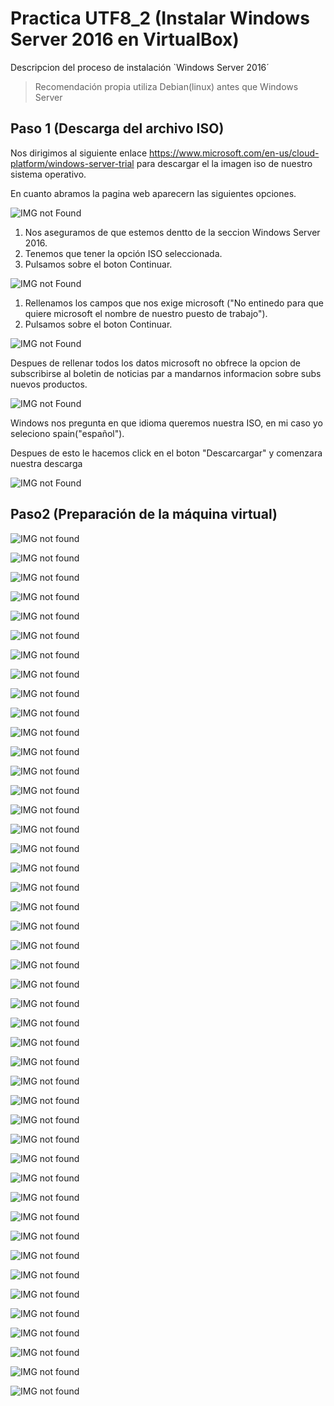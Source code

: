 # Practica UTF8_2 (Instalar Windows Server 2016 en VirtualBox)

Descripcion del proceso de instalación `Windows Server 2016´
> Recomendación propia utiliza Debian(linux) antes que Windows Server

## Paso 1 (Descarga del archivo ISO)

Nos dirigimos al siguiente enlace <https://www.microsoft.com/en-us/cloud-platform/windows-server-trial> para descargar el la imagen iso de nuestro sistema operativo.

En cuanto abramos la pagina web aparecern las siguientes opciones.

![IMG not Found](capturas/captura1.png)

1. Nos aseguramos de que estemos dentto de la seccion Windows Server 2016.
2. Tenemos que tener la opción ISO seleccionada.
3. Pulsamos sobre el boton Continuar.

![IMG not Found](capturas/captura2.png)

1. Rellenamos los campos que nos exige microsoft ("No entinedo para que quiere microsoft el nombre de nuestro puesto de trabajo").
2. Pulsamos sobre el boton Continuar.

![IMG not Found](capturas/originales/captura3.png)

Despues de rellenar todos los datos microsoft no obfrece la opcion de subscribirse al boletin de noticias par a mandarnos informacion sobre subs nuevos productos.

![IMG not Found](capturas/originales/captura4.png)

Windows nos pregunta en que idioma queremos nuestra ISO, en mi caso yo seleciono spain("español").
  
Despues de esto le hacemos click en el boton "Descarcargar" y comenzara nuestra descarga

![IMG not Found](capturas/originales/captura5.png)

## Paso2 (Preparación de la máquina virtual)

![IMG not found](capturas/originales/captura5.png)

![IMG not found](capturas/originales/captura6.png)

![IMG not found](capturas/originales/captura7.png)

![IMG not found](capturas/originales/captura8.png)

![IMG not found](capturas/originales/captura9.png)

![IMG not found](capturas/originales/captura10.png)

![IMG not found](capturas/originales/captura11.png)

![IMG not found](capturas/originales/captura12.png)

![IMG not found](capturas/originales/captura13.png)

![IMG not found](capturas/originales/captura14.png)

![IMG not found](capturas/originales/captura15.png)

![IMG not found](capturas/originales/captura16.png)

![IMG not found](capturas/originales/captura17.png)

![IMG not found](capturas/originales/captura18.png)

![IMG not found](capturas/originales/captura19.png)

![IMG not found](capturas/originales/captura20.png)

![IMG not found](capturas/originales/captura21.png)

![IMG not found](capturas/originales/captura22.png)

![IMG not found](capturas/originales/captura23.png)

![IMG not found](capturas/originales/captura24.png)

![IMG not found](capturas/originales/captura25.png)

![IMG not found](capturas/originales/captura26.png)

![IMG not found](capturas/originales/captura27.png)

![IMG not found](capturas/originales/captura28.png)

![IMG not found](capturas/originales/captura29.png)

![IMG not found](capturas/originales/captura30.png)

![IMG not found](capturas/originales/captura31.png)

![IMG not found](capturas/originales/captura32.png)

![IMG not found](capturas/originales/captura33.png)

![IMG not found](capturas/originales/captura34.png)

![IMG not found](capturas/originales/captura35.png)

![IMG not found](capturas/originales/captura36.png)

![IMG not found](capturas/originales/captura37.png)

![IMG not found](capturas/originales/captura38.png)

![IMG not found](capturas/originales/captura39.png)

![IMG not found](capturas/originales/captura40.png)

![IMG not found](capturas/originales/captura41.png)

![IMG not found](capturas/originales/captura42.png)

![IMG not found](capturas/originales/captura43.png)

![IMG not found](capturas/originales/captura44.png)

![IMG not found](capturas/originales/captura45.png)

![IMG not found](capturas/originales/captura46.png)

![IMG not found](capturas/originales/captura47.png)

![IMG not found](capturas/originales/captura48.png)

![IMG not found](capturas/originales/captura49.png)
